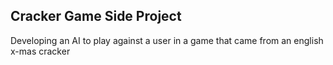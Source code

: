 ## Cracker Game Side Project
Developing an AI to play against a user in a game that came from an english x-mas cracker
